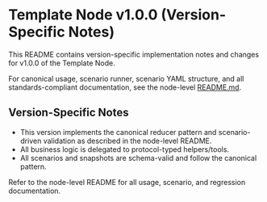 # Template Node v1.0.0 (Version-Specific Notes)

This README contains version-specific implementation notes and changes for v1.0.0 of the Template Node.

For canonical usage, scenario runner, scenario YAML structure, and all standards-compliant documentation, see the node-level [README.md](../README.md).

## Version-Specific Notes
- This version implements the canonical reducer pattern and scenario-driven validation as described in the node-level README.
- All business logic is delegated to protocol-typed helpers/tools.
- All scenarios and snapshots are schema-valid and follow the canonical pattern.

Refer to the node-level README for all usage, scenario, and regression documentation.
